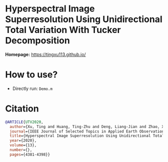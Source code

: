 # Hyperspectral Image Superresolution Using Unidirectional Total Variation With Tucker Decomposition

**Homepage:**  https://tingxu113.github.io/

# How to use?
- Directly run: ``Demo.m`` 

 
# Citation
```bibtex
@ARTICLE{UTV2020,
  author={Xu, Ting and Huang, Ting-Zhu and Deng, Liang-Jian and Zhao, Xi-Le and Huang, Jie},
  journal={IEEE Journal of Selected Topics in Applied Earth Observations and Remote Sensing}, 
  title={Hyperspectral Image Superresolution Using Unidirectional Total Variation With Tucker Decomposition}, 
  year={2020},
  volume={13},
  number={},
  pages={4381-4398}}
```

